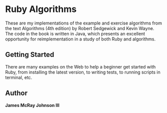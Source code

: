 # Ruby Algorithms

These are my implementations of the example and exercise algorithms from the text Algorithms (4th edition) by
Robert Sedgewick and Kevin Wayne. The code in the book is written in Java, which presents an excellent
opportunity for reimplementation in a study of both Ruby and algorithms.

## Getting Started

There are many examples on the Web to help a beginner get started with Ruby, from installing the latest version, 
to writing tests, to running scripts in terminal, etc. 

## Author
**James McRay Johnson III**
